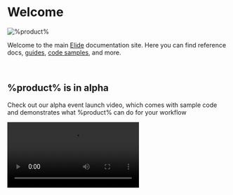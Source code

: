 # Welcome

<img src="elide-marquee.png" alt="%product%" />

Welcome to the main [Elide](https://elide.dev) documentation site. Here you can find reference docs,
[guides](Polyglot.md), [code samples](Framework-Samples.md), and more.

<br />

## %product% is in alpha

Check out our alpha event launch video, which comes with sample code and demonstrates what %product% can do for your
workflow

<video src="https://youtu.be/Txl9ryfbCw4" preview-src="launch-cover.png" />

<br />
<br />

<seealso style="cards">
    <category ref="gettingStarted">
        <a summary="Setup and test %product% on your machine" href="Installation.md">Installing %product%</a>
        <a summary="Start with some code samples in each language" href="GettingStarted.md">Getting Started</a>
        <a summary="Thinking about software in more than one language" href="Polyglot.md">Polyglot 101: Thinking in Multiple Languages</a>
        <a summary="Runtime usage guides by language" href="Language-Guides.topic">%product% Runtime: Language Guides</a>
        <a summary="Framework guides for JVM apps" href="Elide-Framework.md">%product% Framework: Using %product% from JVM</a>
    </category>
</seealso>
